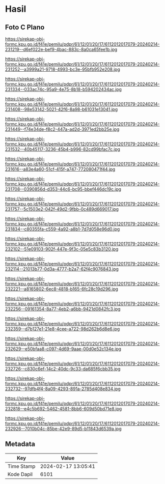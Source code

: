 # Hasil

## Foto C Plano

https://sirekap-obj-formc.kpu.go.id/f41e/pemilu/pdpr/61/12/01/20/17/6112012017079-20240214-231219--d6ef022e-bef9-4bac-883c-8a0ca65fee1b.jpg

https://sirekap-obj-formc.kpu.go.id/f41e/pemilu/pdpr/61/12/01/20/17/6112012017079-20240214-231252--a3999a21-9718-4993-bc3e-95bfb952e208.jpg

https://sirekap-obj-formc.kpu.go.id/f41e/pemilu/pdpr/61/12/01/20/17/6112012017079-20240214-231334--033ac74c-95a9-4e75-8b18-b594202434ac.jpg

https://sirekap-obj-formc.kpu.go.id/f41e/pemilu/pdpr/61/12/01/20/17/6112012017079-20240214-231408--98e53142-5021-42f6-8a98-b61031e13041.jpg

https://sirekap-obj-formc.kpu.go.id/f41e/pemilu/pdpr/61/12/01/20/17/6112012017079-20240214-231449--f74e34de-f8c2-447a-ad2d-3971ed2bb25e.jpg

https://sirekap-obj-formc.kpu.go.id/f41e/pemilu/pdpr/61/12/01/20/17/6112012017079-20240214-231532--40b45117-3236-45b4-b996-82cd99bfac7c.jpg

https://sirekap-obj-formc.kpu.go.id/f41e/pemilu/pdpr/61/12/01/20/17/6112012017079-20240214-231616--a83e4a60-51cf-415f-a747-772080471f44.jpg

https://sirekap-obj-formc.kpu.go.id/f41e/pemilu/pdpr/61/12/01/20/17/6112012017079-20240214-231708--0390856d-d353-44c6-bc95-bbef446dc19c.jpg

https://sirekap-obj-formc.kpu.go.id/f41e/pemilu/pdpr/61/12/01/20/17/6112012017079-20240214-231757--5c1503e2-042f-49d2-9fbb-0c489d669017.jpg

https://sirekap-obj-formc.kpu.go.id/f41e/pemilu/pdpr/61/12/01/20/17/6112012017079-20240214-231834--c80355fa-c559-4a92-a8b1-7d7d058e96d0.jpg

https://sirekap-obj-formc.kpu.go.id/f41e/pemilu/pdpr/61/12/01/20/17/6112012017079-20240214-232102--51e09103-902f-447e-9f3c-05e5c83b3120.jpg

https://sirekap-obj-formc.kpu.go.id/f41e/pemilu/pdpr/61/12/01/20/17/6112012017079-20240214-232114--21013b77-0d3a-4777-b2a7-62f4c9076843.jpg

https://sirekap-obj-formc.kpu.go.id/f41e/pemilu/pdpr/61/12/01/20/17/6112012017079-20240214-232221--a8165802-6ec8-4818-b165-6fc28c19d296.jpg

https://sirekap-obj-formc.kpu.go.id/f41e/pemilu/pdpr/61/12/01/20/17/6112012017079-20240214-232256--09161354-8a77-4eb2-a6bb-9421d0842fc3.jpg

https://sirekap-obj-formc.kpu.go.id/f41e/pemilu/pdpr/61/12/01/20/17/6112012017079-20240214-232359--d7b127e1-21e8-4cee-a722-98d262b6d8e6.jpg

https://sirekap-obj-formc.kpu.go.id/f41e/pemilu/pdpr/61/12/01/20/17/6112012017079-20240214-232629--e50bfaa8-c097-4d69-9aae-00d0e52c134e.jpg

https://sirekap-obj-formc.kpu.go.id/f41e/pemilu/pdpr/61/12/01/20/17/6112012017079-20240214-232726--c830c6ef-14c2-40dc-9c33-da685f6cbb35.jpg

https://sirekap-obj-formc.kpu.go.id/f41e/pemilu/pdpr/61/12/01/20/17/6112012017079-20240214-232732--97dfb4f4-8a09-4293-891a-2785d408e834.jpg

https://sirekap-obj-formc.kpu.go.id/f41e/pemilu/pdpr/61/12/01/20/17/6112012017079-20240214-232818--e4c5b692-5462-4581-8bb6-609d50bd71e8.jpg

https://sirekap-obj-formc.kpu.go.id/f41e/pemilu/pdpr/61/12/01/20/17/6112012017079-20240214-232926--7010b04c-85be-42e9-89d5-b11843d6539a.jpg


## Metadata

| Key        | Value               |
| ---------- | ------------------- |
| Time Stamp | 2024-02-17 13:05:41 |
| Kode Dapil | 6101                |



